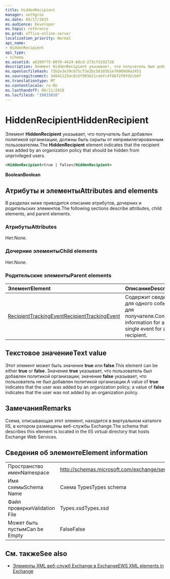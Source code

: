 ```yaml
---
title: HiddenRecipient
manager: sethgros
ms.date: 09/17/2015
ms.audience: Developer
ms.topic: reference
ms.prod: office-online-server
localization_priority: Normal
api_name:
- HiddenRecipient
api_type:
- schema
ms.assetid: a8209f75-0070-4424-8dcd-273cfd192728
description: Элемент HiddenRecipient указывает, что получатель был добавлен политикой организации, должны быть скрыты от непривилегированным пользователям.
ms.openlocfilehash: 73b2e3e39c675cf3e2bc56105b1e76009d4a2451
ms.sourcegitcommit: 34041125dc8c5f993b21cebfc4f8b72f0fd2cb6f
ms.translationtype: MT
ms.contentlocale: ru-RU
ms.lasthandoff: 06/11/2018
ms.locfileid: "19833810"
---
```

# <a name="hiddenrecipient"></a><span data-ttu-id="3627d-103">HiddenRecipient</span><span class="sxs-lookup"><span data-stu-id="3627d-103">HiddenRecipient</span></span>

<span data-ttu-id="3627d-104">Элемент **HiddenRecipient** указывает, что получатель был добавлен политикой организации, должны быть скрыты от непривилегированным пользователям.</span><span class="sxs-lookup"><span data-stu-id="3627d-104">The **HiddenRecipient** element indicates that the recipient was added by an organization policy that should be hidden from unprivileged users.</span></span> 
  
```XML
<HiddenRecipient>true | false</HiddenRecipient>
```

 <span data-ttu-id="3627d-105">**Boolean**</span><span class="sxs-lookup"><span data-stu-id="3627d-105">**Boolean**</span></span>
## <a name="attributes-and-elements"></a><span data-ttu-id="3627d-106">Атрибуты и элементы</span><span class="sxs-lookup"><span data-stu-id="3627d-106">Attributes and elements</span></span>

<span data-ttu-id="3627d-107">В разделах ниже приводится описание атрибутов, дочерних и родительских элементов.</span><span class="sxs-lookup"><span data-stu-id="3627d-107">The following sections describe attributes, child elements, and parent elements.</span></span>
  
### <a name="attributes"></a><span data-ttu-id="3627d-108">Атрибуты</span><span class="sxs-lookup"><span data-stu-id="3627d-108">Attributes</span></span>

<span data-ttu-id="3627d-109">Нет.</span><span class="sxs-lookup"><span data-stu-id="3627d-109">None.</span></span>
  
### <a name="child-elements"></a><span data-ttu-id="3627d-110">Дочерние элементы</span><span class="sxs-lookup"><span data-stu-id="3627d-110">Child elements</span></span>

<span data-ttu-id="3627d-111">Нет.</span><span class="sxs-lookup"><span data-stu-id="3627d-111">None.</span></span>
  
### <a name="parent-elements"></a><span data-ttu-id="3627d-112">Родительские элементы</span><span class="sxs-lookup"><span data-stu-id="3627d-112">Parent elements</span></span>

|<span data-ttu-id="3627d-113">**Элемент**</span><span class="sxs-lookup"><span data-stu-id="3627d-113">**Element**</span></span>|<span data-ttu-id="3627d-114">**Описание**</span><span class="sxs-lookup"><span data-stu-id="3627d-114">**Description**</span></span>|
|:-----|:-----|
|[<span data-ttu-id="3627d-115">RecipientTrackingEvent</span><span class="sxs-lookup"><span data-stu-id="3627d-115">RecipientTrackingEvent</span></span>](recipienttrackingevent.md) <br/> |<span data-ttu-id="3627d-116">Содержит сведения для одного события для получателя.</span><span class="sxs-lookup"><span data-stu-id="3627d-116">Contains information for a single event for a recipient.</span></span>  <br/> |
   
## <a name="text-value"></a><span data-ttu-id="3627d-117">Текстовое значение</span><span class="sxs-lookup"><span data-stu-id="3627d-117">Text value</span></span>

<span data-ttu-id="3627d-118">Этот элемент может быть значение **true** или **false**.</span><span class="sxs-lookup"><span data-stu-id="3627d-118">This element can be either **true** or **false**.</span></span> <span data-ttu-id="3627d-119">Значение **true** указывает, что пользователь был добавлен политикой организации; значение **false** указывает, что пользователь не был добавлен политикой организации.</span><span class="sxs-lookup"><span data-stu-id="3627d-119">A value of **true** indicates that the user was added by an organization policy; a value of **false** indicates that the user was not added by an organization policy.</span></span> 
  
## <a name="remarks"></a><span data-ttu-id="3627d-120">Замечания</span><span class="sxs-lookup"><span data-stu-id="3627d-120">Remarks</span></span>

<span data-ttu-id="3627d-121">Схема, описывающая этот элемент, находится в виртуальном каталоге IIS, в котором размещены веб-службы Exchange.</span><span class="sxs-lookup"><span data-stu-id="3627d-121">The schema that describes this element is located in the IIS virtual directory that hosts Exchange Web Services.</span></span>
  
## <a name="element-information"></a><span data-ttu-id="3627d-122">Сведения об элементе</span><span class="sxs-lookup"><span data-stu-id="3627d-122">Element information</span></span>

|||
|:-----|:-----|
|<span data-ttu-id="3627d-123">Пространство имен</span><span class="sxs-lookup"><span data-stu-id="3627d-123">Namespace</span></span>  <br/> |http://schemas.microsoft.com/exchange/services/2006/types  <br/> |
|<span data-ttu-id="3627d-124">Имя схемы</span><span class="sxs-lookup"><span data-stu-id="3627d-124">Schema Name</span></span>  <br/> |<span data-ttu-id="3627d-125">Схема Types</span><span class="sxs-lookup"><span data-stu-id="3627d-125">Types schema</span></span>  <br/> |
|<span data-ttu-id="3627d-126">Файл проверки</span><span class="sxs-lookup"><span data-stu-id="3627d-126">Validation File</span></span>  <br/> |<span data-ttu-id="3627d-127">Types.xsd</span><span class="sxs-lookup"><span data-stu-id="3627d-127">Types.xsd</span></span>  <br/> |
|<span data-ttu-id="3627d-128">Может быть пустым</span><span class="sxs-lookup"><span data-stu-id="3627d-128">Can be Empty</span></span>  <br/> |<span data-ttu-id="3627d-129">False</span><span class="sxs-lookup"><span data-stu-id="3627d-129">False</span></span>  <br/> |
   
## <a name="see-also"></a><span data-ttu-id="3627d-130">См. также</span><span class="sxs-lookup"><span data-stu-id="3627d-130">See also</span></span>



- [<span data-ttu-id="3627d-131">Элементы XML веб-служб Exchange в Exchange</span><span class="sxs-lookup"><span data-stu-id="3627d-131">EWS XML elements in Exchange</span></span>](ews-xml-elements-in-exchange.md)

